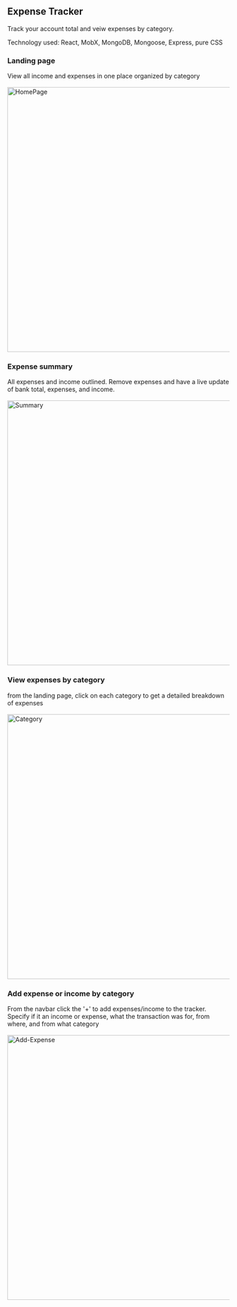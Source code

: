 ## Expense Tracker
Track your account total and veiw expenses by category. 

Technology used: React, MobX, MongoDB, Mongoose, Express, pure CSS

### Landing page
View all income and expenses in one place organized by category <br/><br/>
<img src="https://i.ibb.co/m4gz79M/HomePage.jpg" alt="HomePage" border="0" height="600px">

### Expense summary
All expenses and income outlined. Remove expenses and have a live update of bank total, expenses, and income. <br/><br/>
<img src="https://i.ibb.co/Ksmz9M2/Summary.jpg" alt="Summary" border="0" height="600px">

### View expenses by category
from the landing page, click on each category to get a detailed breakdown of expenses<br/><br/>
<img src="https://i.ibb.co/zJ8DVD8/Category.jpg" alt="Category" border="0" height="600px">

### Add expense or income by category
From the navbar click the '+' to add expenses/income to the tracker. Specify if it an income or expense, what the transaction was for, from where, and from what category<br/><br/>
<img src="https://i.ibb.co/Gcwnfjh/Add-Expense.jpg" alt="Add-Expense" border="0" height="600px">
